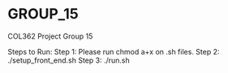 # GROUP_15
COL362 Project Group 15

Steps to Run:
Step 1: Please run chmod a+x on .sh files.
Step 2: ./setup_front_end.sh
Step 3: ./run.sh
